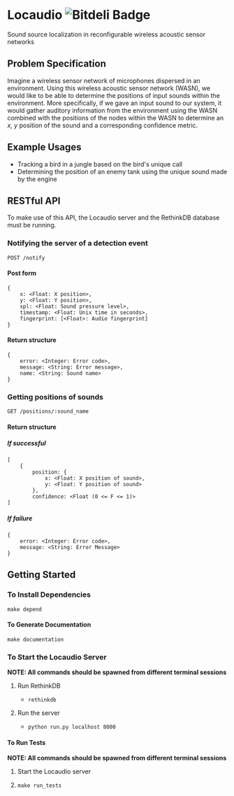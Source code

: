 Locaudio ![Bitdeli Badge](https://d2weczhvl823v0.cloudfront.net/wallarelvo/locaudio/trend.png)
========
Sound source localization in reconfigurable wireless acoustic sensor networks

## Problem Specification
Imagine a wireless sensor network of microphones dispersed in an environment. Using this wireless acoustic sensor network (WASN), we would like to be able to determine the positions of input sounds within the environment. More specifically, if we gave an input sound to our system, it would gather auditory information from the environment using the WASN combined with the positions of the nodes within the WASN to determine an *x, y* position of the sound and a corresponding confidence metric.

## Example Usages
- Tracking a bird in a jungle based on the bird's unique call
- Determining the position of an enemy tank using the unique sound made by the engine

## RESTful API 
To make use of this API, the Locaudio server and the RethinkDB database must be running.

### Notifying the server of a detection event
	
	POST /notify
	
#### Post form

	{
		x: <Float: X position>,
		y: <Float: Y position>,
		spl: <Float: Sound pressure level>,
		timestamp: <Float: Unix time in seconds>,
		fingerprint: [<Float>: Audio fingerprint]
	}

#### Return structure
	
	{
		error: <Integer: Error code>,
		message: <String: Error message>,
		name: <String: Sound name>
	}

### Getting positions of sounds

	GET /positions/:sound_name
	
#### Return structure
##### If successful

	[
		{
			position: {
				x: <Float: X position of sound>,
				y: <Float: Y position of sound>
			},
			confidence: <Float (0 <= F <= 1)>
	]

##### If failure

	{
		error: <Integer: Error code>,
		message: <String: Error Message>
	}
	
## Getting Started
### To Install Dependencies
`make depend`

#### To Generate Documentation
`make documentation`

### To Start the Locaudio Server
**NOTE: All commands should be spawned from different terminal sessions**

1. Run RethinkDB
	- `rethinkdb`

1. Run the server
	-  `python run.py localhost 8000`

#### To Run Tests
**NOTE: All commands should be spawned from different terminal sessions**

1. Start the Locaudio server
	
1. `make run_tests`
